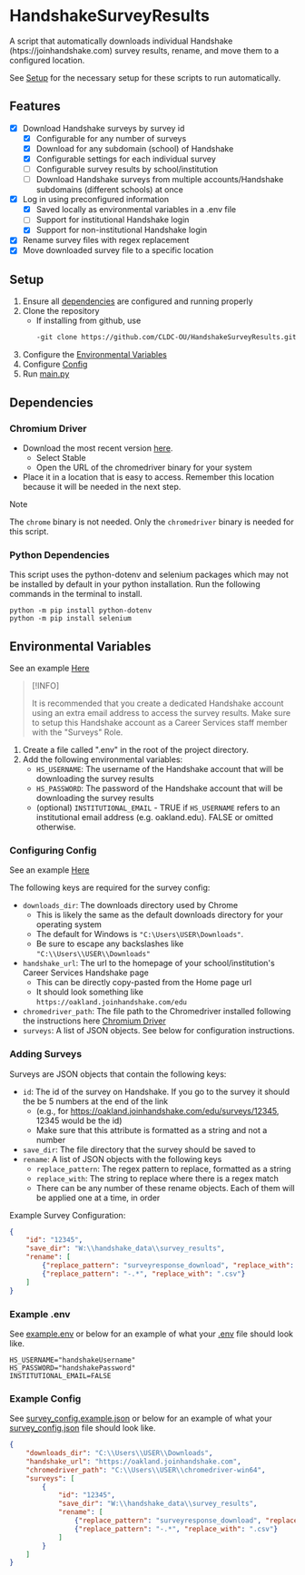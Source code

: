 # HandshakeSurveyResults
A script that automatically downloads individual Handshake (htps://joinhandshake.com) survey results, rename, and move them to a configured location.

See [Setup](#setup) for the necessary setup for these scripts to run automatically.

## Features

- [x] Download Handshake surveys by survey id
    - [x] Configurable for any number of surveys
    - [x] Download for any subdomain (school) of Handshake
    - [x] Configurable settings for each individual survey
    - [ ] Configurable survey results by school/institution
    - [ ] Download Handshake surveys from multiple accounts/Handshake subdomains (different schools) at once
- [x] Log in using preconfigured information
    - [x] Saved locally as environmental variables in a .env file
    - [ ] Support for institutional Handshake login
    - [x] Support for non-institutional Handshake login
- [x] Rename survey files with regex replacement
- [x] Move downloaded survey file to a specific location

## Setup

1. Ensure all [dependencies](#dependencies) are configured and running properly
2. Clone the repository
    - If installing from github, use 
        ```bash
        -git clone https://github.com/CLDC-OU/HandshakeSurveyResults.git
        ```
3. Configure the [Environmental Variables](#environmental-variables)
4. Configure [Config](#configuring-config)
5. Run [main.py](main.py)

## Dependencies

### Chromium Driver
- Download the most recent version [here](https://googlechromelabs.github.io/chrome-for-testing/). 
    - Select Stable
    - Open the URL of the chromedriver binary for your system
- Place it in a location that is easy to access. Remember this location because it will be needed in the next step.

> [!NOTE]
> 
> The `chrome` binary is not needed. Only the `chromedriver` binary is needed for this script.

### Python Dependencies

This script uses the python-dotenv and selenium packages which may not be installed by default in your python installation. Run the following commands in the terminal to install.

```shell
python -m pip install python-dotenv
python -m pip install selenium
```

## Environmental Variables

See an example [Here](#example-env)

> [!INFO]
> 
> It is recommended that you create a dedicated Handshake account using an extra email address to access the survey results. Make sure to setup this Handshake account as a Career Services staff member with the "Surveys" Role.

1. Create a file called ".env" in the root of the project directory.
2. Add the following environmental variables:
    - `HS_USERNAME`: The username of the Handshake account that will be downloading the survey results
    - `HS_PASSWORD`: The password of the Handshake account that will be downloading the survey results
    - (optional) `INSTITUTIONAL_EMAIL` - TRUE if `HS_USERNAME` refers to an institutional email address (e.g. oakland.edu). FALSE or omitted otherwise.


### Configuring Config

See an example [Here](#example-config)

The following keys are required for the survey config:
- `downloads_dir`: The downloads directory used by Chrome
    - This is likely the same as the default downloads directory for your operating system
    - The default for Windows is `"C:\Users\USER\Downloads"`. 
    - Be sure to escape any backslashes like `"C:\\Users\\USER\\Downloads"`
- `handshake_url`: The url to the homepage of your school/institution's Career Services Handshake page
    - This can be directly copy-pasted from the Home page url
    - It should look something like `https://oakland.joinhandshake.com/edu`
- `chromedriver_path`: The file path to the Chromedriver installed following the instructions here [Chromium Driver](#chromium-driver)
- `surveys`: A list of JSON objects. See below for configuration instructions.

### Adding Surveys

Surveys are JSON objects that contain the following keys:
- `id`: The id of the survey on Handshake. If you go to the survey it should the be 5 numbers at the end of the link 
    - (e.g., for https://oakland.joinhandshake.com/edu/surveys/12345, 12345 would be the id)
    - Make sure that this attribute is formatted as a string and not a number
- `save_dir`: The file directory that the survey should be saved to
- `rename`: A list of JSON objects with the following keys
    - `replace_pattern`: The regex pattern to replace, formatted as a string
    - `replace_with`: The string to replace where there is a regex match
    - There can be any number of these rename objects. Each of them will be applied one at a time, in order

Example Survey Configuration:

```json
{
    "id": "12345",
    "save_dir": "W:\\handshake_data\\survey_results",
    "rename": [
        {"replace_pattern": "surveyresponse_download", "replace_with": "12345_survey_results_"},
        {"replace_pattern": "-.*", "replace_with": ".csv"}
    ]
}
```

### Example .env
See [example.env](example.env) or below for an example of what your [.env](.env) file should look like.

```
HS_USERNAME="handshakeUsername"
HS_PASSWORD="handshakePassword"
INSTITUTIONAL_EMAIL=FALSE
```


### Example Config

See [survey_config.example.json](survey_config.example.json) or below for an example of what your [survey_config.json](survey_config.json) file should look like.

```json
{
    "downloads_dir": "C:\\Users\\USER\\Downloads",
    "handshake_url": "https://oakland.joinhandshake.com",
    "chromedriver_path": "C:\\Users\\USER\\chromedriver-win64",
    "surveys": [
        {
            "id": "12345",
            "save_dir": "W:\\handshake_data\\survey_results",
            "rename": [
                {"replace_pattern": "surveyresponse_download", "replace_with": "12345_survey_results_"},
                {"replace_pattern": "-.*", "replace_with": ".csv"}
            ]
        }
    ]
}
```